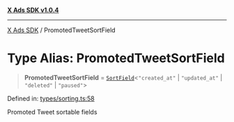 [**X Ads SDK v1.0.4**](../README.md)

***

[X Ads SDK](../globals.md) / PromotedTweetSortField

# Type Alias: PromotedTweetSortField

> **PromotedTweetSortField** = [`SortField`](SortField.md)\<`"created_at"` \| `"updated_at"` \| `"deleted"` \| `"paused"`\>

Defined in: [types/sorting.ts:58](https://github.com/kage1020/x-ads-sdk/blob/main/src/types/sorting.ts#L58)

Promoted Tweet sortable fields
